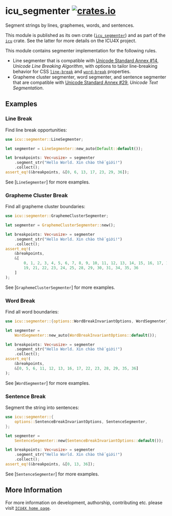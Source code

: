 # icu_segmenter [![crates.io](https://img.shields.io/crates/v/icu_segmenter)](https://crates.io/crates/icu_segmenter)

<!-- cargo-rdme start -->

Segment strings by lines, graphemes, words, and sentences.

This module is published as its own crate ([`icu_segmenter`](https://docs.rs/icu_segmenter/latest/icu_segmenter/))
and as part of the [`icu`](https://docs.rs/icu/latest/icu/) crate. See the latter for more details on the ICU4X project.

This module contains segmenter implementation for the following rules.

- Line segmenter that is compatible with [Unicode Standard Annex #14][UAX14], _Unicode Line
  Breaking Algorithm_, with options to tailor line-breaking behavior for CSS [`line-break`] and
  [`word-break`] properties.
- Grapheme cluster segmenter, word segmenter, and sentence segmenter that are compatible with
  [Unicode Standard Annex #29][UAX29], _Unicode Text Segmentation_.

[UAX14]: https://www.unicode.org/reports/tr14/
[UAX29]: https://www.unicode.org/reports/tr29/
[`line-break`]: https://drafts.csswg.org/css-text-3/#line-break-property
[`word-break`]: https://drafts.csswg.org/css-text-3/#word-break-property

## Examples

### Line Break

Find line break opportunities:

```rust
use icu::segmenter::LineSegmenter;

let segmenter = LineSegmenter::new_auto(Default::default());

let breakpoints: Vec<usize> = segmenter
    .segment_str("Hello World. Xin chào thế giới!")
    .collect();
assert_eq!(&breakpoints, &[0, 6, 13, 17, 23, 29, 36]);
```

See [`LineSegmenter`] for more examples.

### Grapheme Cluster Break

Find all grapheme cluster boundaries:

```rust
use icu::segmenter::GraphemeClusterSegmenter;

let segmenter = GraphemeClusterSegmenter::new();

let breakpoints: Vec<usize> = segmenter
    .segment_str("Hello World. Xin chào thế giới!")
    .collect();
assert_eq!(
    &breakpoints,
    &[
        0, 1, 2, 3, 4, 5, 6, 7, 8, 9, 10, 11, 12, 13, 14, 15, 16, 17, 18,
        19, 21, 22, 23, 24, 25, 28, 29, 30, 31, 34, 35, 36
    ]
);
```

See [`GraphemeClusterSegmenter`] for more examples.

### Word Break

Find all word boundaries:

```rust
use icu::segmenter::{options::WordBreakInvariantOptions, WordSegmenter};

let segmenter =
    WordSegmenter::new_auto(WordBreakInvariantOptions::default());

let breakpoints: Vec<usize> = segmenter
    .segment_str("Hello World. Xin chào thế giới!")
    .collect();
assert_eq!(
    &breakpoints,
    &[0, 5, 6, 11, 12, 13, 16, 17, 22, 23, 28, 29, 35, 36]
);
```

See [`WordSegmenter`] for more examples.

### Sentence Break

Segment the string into sentences:

```rust
use icu::segmenter::{
    options::SentenceBreakInvariantOptions, SentenceSegmenter,
};

let segmenter =
    SentenceSegmenter::new(SentenceBreakInvariantOptions::default());

let breakpoints: Vec<usize> = segmenter
    .segment_str("Hello World. Xin chào thế giới!")
    .collect();
assert_eq!(&breakpoints, &[0, 13, 36]);
```

See [`SentenceSegmenter`] for more examples.

<!-- cargo-rdme end -->

## More Information

For more information on development, authorship, contributing etc. please visit [`ICU4X home page`](https://github.com/unicode-org/icu4x).
